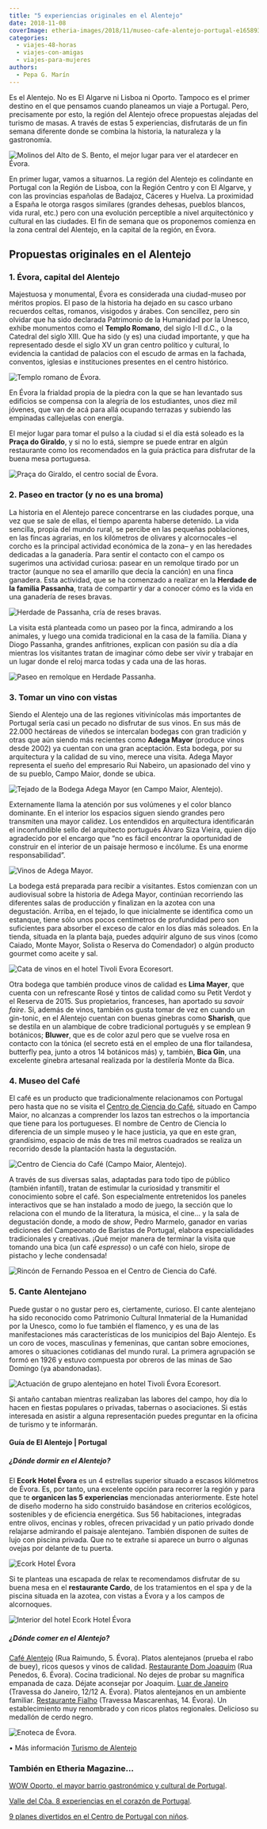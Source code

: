 ```yaml
---
title: "5 experiencias originales en el Alentejo"
date: 2018-11-08
coverImage: etheria-images/2018/11/museo-cafe-alentejo-portugal-e1658936074607.jpg
categories: 
  - viajes-48-horas
  - viajes-con-amigas
  - viajes-para-mujeres
authors: 
  - Pepa G. Marín
---
```


Es el Alentejo. No es El Algarve ni Lisboa ni Oporto. Tampoco es el primer destino en el que pensamos cuando planeamos un viaje a Portugal. Pero, precisamente por esto, la región del Alentejo ofrece propuestas alejadas del turismo de masas. A través de estas 5 experiencias, disfrutarás de un fin semana diferente donde se combina la historia, la naturaleza y la gastronomía.

![Molinos del Alto de S. Bento, el mejor lugar para ver el atardecer en Évora.](etheria-images/2018/11/atardecer-evora-viaje-mujeres-1024x669.jpg "Molinos del Alto de S. Bento, el mejor lugar para ver el atardecer en Évora. ©P.G.")

En primer lugar, vamos a situarnos. La región del Alentejo es colindante en Portugal con 
la Región de Lisboa, con la Región Centro y con El Algarve, y con las provincias 
españolas de Badajoz, Cáceres y Huelva. La proximidad a España le otorga rasgos 
similares (grandes dehesas, pueblos blancos, vida rural, etc.) pero con una evolución 
perceptible a nivel arquitectónico y cultural en las ciudades. El fin de semana que os 
proponemos comienza en la zona central del Alentejo, en la capital de la región, en 
Évora. 

## Propuestas originales en el Alentejo

### 1\. Évora, capital del Alentejo

Majestuosa y monumental, Évora es considerada una ciudad-museo por méritos propios. El 
paso de la historia ha dejado en su casco urbano recuerdos celtas, romanos, visigodos y 
árabes. Con sencillez, pero sin olvidar que ha sido declarada Patrimonio de la Humanidad 
por la Unesco, exhibe monumentos como el **Templo Romano**, del siglo I-II d.C., o la 
Catedral del siglo XIII. Que ha sido (y es) una ciudad importante, y que ha representado 
desde el siglo XV un gran centro político y cultural, lo evidencia la cantidad de 
palacios con el escudo de armas en la fachada, conventos, iglesias e instituciones 
presentes en el centro histórico. 

![Templo romano de Évora.](etheria-images/2018/11/templo-romano-evora-1024x660.jpg "Templo romano de Évora. ©P.G.")

En Évora la frialdad propia de la piedra con la que se han levantado sus edificios se 
compensa con la alegría de los estudiantes, unos diez mil jóvenes, que van de acá para 
allá ocupando terrazas y subiendo las empinadas callejuelas con energía. 

El mejor lugar para tomar el pulso a la ciudad si el día está soleado es la **Praça do 
Giraldo**, y si no lo está, siempre se puede entrar en algún restaurante como los 
recomendados en la guía práctica para disfrutar de la buena mesa portuguesa. 

![Praça do Giraldo, el centro social de Évora.](etheria-images/2018/11/plaza-giraldo-evora2-1024x638.jpg "Praça do Giraldo, el centro social de Évora. © P. García")

### 2\. Paseo en tractor (y no es una broma)

La historia en el Alentejo parece concentrarse en las ciudades porque, una vez que se 
sale de ellas, el tiempo aparenta haberse detenido. La vida sencilla, propia del mundo 
rural, se percibe en las pequeñas poblaciones, en las fincas agrarias, en los kilómetros 
de olivares y alcornocales –el corcho es la principal actividad económica de la zona– y 
en las heredades dedicadas a la ganadería. Para sentir el contacto con el campo os 
sugerimos una actividad curiosa: pasear en un remolque tirado por un tractor (aunque no 
sea el amarillo que decía la canción) en una finca ganadera. Esta actividad, que se ha 
comenzado a realizar en la **Herdade de la familia Passanha**, trata de compartir y dar 
a conocer cómo es la vida en una ganadería de reses bravas. 

![Herdade de Passanha, cría de reses bravas.](etheria-images/2018/11/Ganaderia-passanha-1024x683.jpg "Herdade de Passanha, cría de reses bravas. © P.G.")

La visita está planteada como un paseo por la finca, admirando a los animales, y luego 
una comida tradicional en la casa de la familia. Diana y Diogo Passanha, grandes 
anfitriones, explican con pasión su día a día mientras los visitantes tratan de imaginar 
cómo debe ser vivir y trabajar en un lugar donde el reloj marca todas y cada una de las 
horas. 

![Paseo en remolque en Herdade Passanha.](etheria-images/2018/11/Paseo-tractor-alentejo-1024x668.jpg "Paseo en remolque en Herdade Passanha. ©P.G.")

### 3\. Tomar un vino con vistas

Siendo el Alentejo una de las regiones vitivinícolas más importantes de Portugal sería 
casi un pecado no disfrutar de sus vinos. En sus más de 22.000 hectáreas de viñedos se 
intercalan bodegas con gran tradición y otras que aún siendo más recientes como **Adega 
Mayor** (produce vinos desde 2002) ya cuentan con una gran aceptación. Esta bodega, por 
su arquitectura y la calidad de su vino, merece una visita. Adega Mayor representa el 
sueño del empresario Rui Nabeiro, un apasionado del vino y de su pueblo, Campo Maior, 
donde se ubica. 

![Tejado de la Bodega Adega Mayor (en Campo Maior, Alentejo).](etheria-images/2018/11/bodega-adega-mayor-1024x628.jpg "Tejado de la Bodega Adega Mayor (en Campo Maior, Alentejo). © P.G.")

Externamente llama la atención por sus volúmenes y el color blanco dominante. En el 
interior los espacios siguen siendo grandes pero transmiten una mayor calidez. Los 
entendidos en arquitectura identificarán el inconfundible sello del arquitecto portugués 
Álvaro Siza Vieira, quien dijo agradecido por el encargo que “no es fácil encontrar la 
oportunidad de construir en el interior de un paisaje hermoso e incólume. Es una enorme 
responsabilidad”. 

![Vinos de Adega Mayor.](etheria-images/2018/11/adega-mayor-bodega-alentejo-1024x648.jpg "Vinos de Adega Mayor. © P.G.")

La bodega está preparada para recibir a visitantes. Estos comienzan con un audiovisual 
sobre la historia de Adega Mayor, continúan recorriendo las diferentes salas de 
producción y finalizan en la azotea con una degustación. Arriba, en el tejado, lo que 
inicialmente se identifica como un estanque, tiene sólo unos pocos centímetros de 
profundidad pero son suficientes para absorber el exceso de calor en los días más 
soleados. En la tienda, situada en la planta baja, puedes adquirir alguno de sus vinos 
(como Caiado, Monte Mayor, Solista o Reserva do Comendador) o algún producto gourmet 
como aceite y sal. 

![Cata de vinos en el hotel Tivoli Evora Ecoresort.](etheria-images/2018/11/cata-vinos-hotel-tivoli-evora-1024x649.jpg "Cata de vinos en el hotel Tivoli Evora Ecoresort. © P.G.")

Otra bodega que también produce vinos de calidad es **Lima Mayer**, que cuenta con un 
refrescante Rosé y tintos de calidad como su Petit Verdot y el Reserva de 2015. Sus 
propietarios, franceses, han aportado su _savoir faire_. Si, además de vinos, también os 
gusta tomar de vez en cuando un gin-tonic, en el Alentejo cuentan con buenas ginebras 
como **Sharish**, que se destila en un alambique de cobre tradicional portugués y se 
emplean 9 botánicos; **Bluwer**, que es de color azul pero que se vuelve rosa en 
contacto con la tónica (el secreto está en el empleo de una flor tailandesa, butterfly 
pea, junto a otros 14 botánicos más) y, también, **Bica Gin**, una excelente ginebra 
artesanal realizada por la destilería Monte da Bica. 

### 4\. Museo del Café

El café es un producto que tradicionalmente relacionamos con Portugal pero hasta que no 
se visita el [Centro de Ciencia do Café](https://centrocienciacafe.com/es/), situado en 
Campo Maior, no alcanzas a comprender los lazos tan estrechos o la importancia que tiene 
para los portugueses. El nombre de Centro de Ciencia lo diferencia de un simple museo y 
le hace justicia, ya que en este gran, grandísimo, espacio de más de tres mil metros 
cuadrados se realiza un recorrido desde la plantación hasta la degustación. 

![Centro de Ciencia do Café (Campo Maior, Alentejo).](etheria-images/2018/11/museo-cafe-alentejo-portugal-1024x651.jpg "Centro de Ciencia do Café (Campo Maior, Alentejo). © P.G.")

A través de sus diversas salas, adaptadas para todo tipo de público (también infantil), 
tratan de estimular la curiosidad y transmitir el conocimiento sobre el café. Son 
especialmente entretenidos los paneles interactivos que se han instalado a modo de 
juego, la sección que lo relaciona con el mundo de la literatura, la música, el cine... 
y la sala de degustación donde, a modo de _show_, Pedro Marmelo, ganador en varias 
ediciones del Campeonato de Baristas de Portugal, elabora especialidades tradicionales y 
creativas. ¡Qué mejor manera de terminar la visita que tomando una bica (un café 
_espresso_) o un café con hielo, sirope de pistacho y leche condensada! 

![Rincón de Fernando Pessoa en el Centro de Ciencia do Café.](etheria-images/2018/11/museo-cafe-campo-maior-alentejo-1024x679.jpg "Rincón de Fernando Pessoa en el Centro de Ciencia do Café. © P.G.")

### 5\. Cante Alentejano

Puede gustar o no gustar pero es, ciertamente, curioso. El cante alentejano ha sido 
reconocido como Patrimonio Cultural Inmaterial de la Humanidad por la Unesco, como lo 
fue también el flamenco, y es una de las manifestaciones más características de los 
municipios del Bajo Alentejo. Es un coro de voces, masculinas y femeninas, que cantan 
sobre emociones, amores o situaciones cotidianas del mundo rural. La primera agrupación 
se formó en 1926 y estuvo compuesta por obreros de las minas de Sao Domingo (ya 
abandonadas). 

![Actuación de grupo alentejano en hotel Tivoli Évora Ecoresort.](etheria-images/2018/11/canto-elentejano-1024x737.jpg "Actuación de grupo alentejano en hotel Ecork Hotel Évora. © P.G.")

Si antaño cantaban mientras realizaban las labores del campo, hoy día lo hacen en 
fiestas populares o privadas, tabernas o asociaciones. Si estás interesada en asistir a 
alguna representación puedes preguntar en la oficina de turismo y te informarán. 

#### Guía de El Alentejo | Portugal

##### ¿Dónde dormir en el Alentejo?

El **Ecork Hotel Évora** es un 4 estrellas superior situado a escasos kilómetros de 
Évora. Es, por tanto, una excelente opción para recorrer la región y para que te 
**organicen las 5 experiencias** mencionadas anteriormente. Este hotel de diseño moderno 
ha sido construido basándose en criterios ecológicos, sostenibles y de eficiencia 
energética. Sus 56 habitaciones, integradas entre olivos, encinas y robles, ofrecen 
privacidad y un patio privado donde relajarse admirando el paisaje alentejano. También 
disponen de suites de lujo con piscina privada. Que no te extrañe si aparece un burro o 
algunas ovejas por delante de tu puerta. 

![Ecork Hotel Évora](etheria-images/2018/11/hotel-tivoli-ecoresort-evora-1024x683.jpg)

Si te planteas una escapada de relax te recomendamos disfrutar de su buena mesa en el 
**restaurante Cardo**, de los tratamientos en el spa y de la piscina situada en la 
azotea, con vistas a Évora y a los campos de alcornoques. 

![Interior del hotel Ecork Hotel Évora](etheria-images/2018/11/hotel-tivoli-evora-1024x716.jpg "Interior del hotel Tivoli Évora Ecoresort.")

##### ¿Dónde comer en el Alentejo?

[Café Alentejo](https://restaurantecafealentejo.com) (Rua Raimundo, 5. Évora). Platos 
alentejanos (prueba el rabo de buey), ricos quesos y vinos de calidad. [Restaurante Dom 
Joaquim](http://restaurantedomjoaquim.pt/en/) (Rua Penedos, 6. Évora). Cocina 
tradicional. No dejes de probar su magnífica empanada de caza. Déjate aconsejar por 
Joaquim. [Luar de Janeiro](http://luardejaneiro.com/) (Travessa do Janeiro, 12/12 A. 
Évora). Platos alentejanos en un ambiente familiar. [Restaurante 
Fialho](https://restaurantefialho.pt) (Travessa Mascarenhas, 14. Évora). Un 
establecimiento muy renombrado y con ricos platos regionales. Delicioso su medallón de 
cerdo negro. 

![Enoteca de Évora.](etheria-images/2018/11/enoteca-evora-1024x721.jpg "Enoteca de Évora.")

• Más información [Turismo de Alentejo](http://www.visitalentejo.pt/es/) 

### También en Etheria Magazine...

[WOW Oporto, el mayor barrio gastronómico y cultural de 
Portugal](https://etheriamagazine.com/2022/03/14/wow-oporto-barrio-gastronomico-cultural/). 

[Valle del Côa. 8 experiencias en el corazón de 
Portugal](https://etheriamagazine.com/2020/07/17/valle-del-coa-8-experiencias-en-la-frontera-portugal/). 

[9 planes divertidos en el Centro de Portugal con 
niños](https://etheriamagazine.com/2019/06/28/planes-divertidos-viajes-familia-portugal/).
